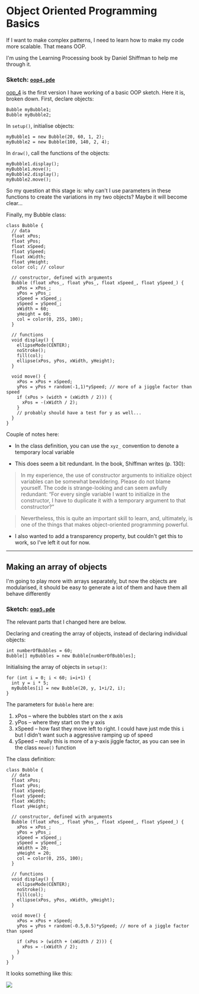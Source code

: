 # Object Oriented Programming Basics

If I want to make complex patterns, I need to learn how to make my code more scalable. That means OOP.

I'm using the Learning Processing book by Daniel Shiffman to help me through it.

### Sketch: [`oop4.pde`](oop_4/oop_4.pde)

[oop_4](oop_4/oop_4.pde) is the first version I have working of a basic OOP sketch. Here it is, broken down. First, declare objects:

```processing
Bubble myBubble1;
Bubble myBubble2;
```

In `setup()`, initialise objects:

```processing
myBubble1 = new Bubble(20, 60, 1, 2);
myBubble2 = new Bubble(100, 140, 2, 4);
```

In `draw()`, call the functions of the objects:

```processing
myBubble1.display();
myBubble1.move();
myBubble2.display();
myBubble2.move();
```

So my question at this stage is: why can't I use parameters in these functions to create the variations in my two objects? Maybe it will become clear...

Finally, my Bubble class:

```processing
class Bubble { 
  // data
  float xPos;
  float yPos;
  float xSpeed;
  float ySpeed; 
  float xWidth;
  float yHeight;  
  color col; // colour
  
  // constructor, defined with arguments
  Bubble (float xPos_, float yPos_, float xSpeed_, float ySpeed_) { 
    xPos = xPos_;
    yPos = yPos_;
    xSpeed = xSpeed_;
    ySpeed = ySpeed_; 
    xWidth = 60;
    yHeight = 60;
    col = color(0, 255, 100);    
  }  
  
  // functions
  void display() {
    ellipseMode(CENTER);
    noStroke();
    fill(col);
    ellipse(xPos, yPos, xWidth, yHeight); 
  }
  
  void move() {
    xPos = xPos + xSpeed;  
    yPos = yPos + random(-1,1)*ySpeed; // more of a jiggle factor than speed
    if (xPos > (width + (xWidth / 2))) {
      xPos = -(xWidth / 2);
    }
    // probably should have a test for y as well...
  }  
}
```

Couple of notes here:

* In the class definition, you can use the `xyz_` convention to denote a temporary local variable

* This does seem a bit redundant. In the book, Shiffman writes (p. 130):

> In my experience, the use of constructor arguments to initialize object variables can be somewhat bewildering. Please do not blame yourself. The code is strange-looking and can seem awfully redundant: “For every single variable I want to initialize in the constructor, I have to duplicate it with a temporary argument to that constructor?”
 
> Nevertheless, this is quite an important skill to learn, and, ultimately, is one of the things that makes object-oriented programming powerful.

* I also wanted to add a transparency property, but couldn't get this to work, so I've left it out for now.

<hr/>

## Making an array of objects

I'm going to play more with arrays separately, but now the objects are modularised, it should be easy to generate a lot of them and have them all behave differently

### Sketch: [`oop5.pde`](oop_5/oop_5.pde)

The relevant parts that I changed here are below.

Declaring and creating the array of objects, instead of declaring individual objects:

```processing
int numberOfBubbles = 60;
Bubble[] myBubbles = new Bubble[numberOfBubbles];
```

Initialising the array of objects in `setup()`:

```processing
for (int i = 0; i < 60; i=i+1) {    
  int y = i * 5;    
  myBubbles[i] = new Bubble(20, y, 1+i/2, i);
}  
```
 
The parameters for `Bubble` here are:

1. xPos – where the bubbles start on the x axis
2. yPos – where they start on the y axis
3. xSpeed – how fast they move left to right. I could have just mde this `i` but I didn't want such a aggressive ramping up of speed 
4. ySpeed – really this is more of a y-axis jiggle factor, as you can see in the class `move()` function


The class definition:

```processing
class Bubble { 
  // data
  float xPos;
  float yPos;
  float xSpeed;
  float ySpeed; 
  float xWidth;
  float yHeight;

  // constructor, defined with arguments
  Bubble (float xPos_, float yPos_, float xSpeed_, float ySpeed_) { 
    xPos = xPos_;
    yPos = yPos_;
    xSpeed = xSpeed_;
    ySpeed = ySpeed_;
    xWidth = 20;
    yHeight = 20;
    col = color(0, 255, 100);    
  }  
  
  // functions
  void display() {
    ellipseMode(CENTER);
    noStroke();
    fill(col);
    ellipse(xPos, yPos, xWidth, yHeight); 
  }
  
  void move() {
    xPos = xPos + xSpeed;   
    yPos = yPos + random(-0.5,0.5)*ySpeed; // more of a jiggle factor than speed
    
    if (xPos > (width + (xWidth / 2))) {
      xPos = -(xWidth / 2);
    }
  }    
}

```
 
  
It looks something like this:

![]("oop5.png")  






